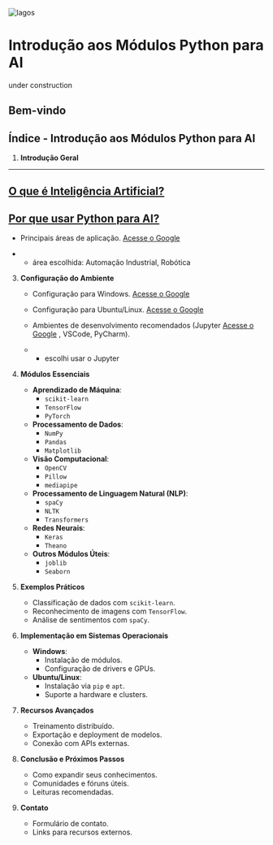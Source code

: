 ![lagos](https://github.com/0joseDark/my-AI-book/blob/main/images/lagos-.jpg)

# Introdução aos Módulos Python para AI
under construction
## Bem-vindo

## Índice - Introdução aos Módulos Python para AI

1. **Introdução Geral**
---
 [O que é Inteligência Artificial?](https://github.com/0joseDark/my-AI-book/blob/main/doc-2-pt/Intelig%C3%AAncia-Artificial.md)
---
 [Por que usar Python para AI?](https://github.com/0joseDark/my-AI-book/blob/main/doc-2-pt/usar-Python.md)
---
   - Principais áreas de aplicação. [Acesse o Google](https://www.google.com)

   - - área escolhida: Automação Industrial, Robótica

3. **Configuração do Ambiente**
   - Configuração para Windows. [Acesse o Google](https://www.google.com)

   - Configuração para Ubuntu/Linux. [Acesse o Google](https://www.google.com)

   - Ambientes de desenvolvimento recomendados (Jupyter [Acesse o Google](https://www.google.com)
, VSCode, PyCharm).
   - - escolhi usar o Jupyter

4. **Módulos Essenciais**
   - **Aprendizado de Máquina**:
     - `scikit-learn`
     - `TensorFlow`
     - `PyTorch`
   - **Processamento de Dados**:
     - `NumPy`
     - `Pandas`
     - `Matplotlib`
   - **Visão Computacional**:
     - `OpenCV`
     - `Pillow`
     - `mediapipe`
   - **Processamento de Linguagem Natural (NLP)**:
     - `spaCy`
     - `NLTK`
     - `Transformers`
   - **Redes Neurais**:
     - `Keras`
     - `Theano`
   - **Outros Módulos Úteis**:
     - `joblib`
     - `Seaborn`

5. **Exemplos Práticos**
   - Classificação de dados com `scikit-learn`.
   - Reconhecimento de imagens com `TensorFlow`.
   - Análise de sentimentos com `spaCy`.

6. **Implementação em Sistemas Operacionais**
   - **Windows**:
     - Instalação de módulos.
     - Configuração de drivers e GPUs.
   - **Ubuntu/Linux**:
     - Instalação via `pip` e `apt`.
     - Suporte a hardware e clusters.

7. **Recursos Avançados**
   - Treinamento distribuído.
   - Exportação e deployment de modelos.
   - Conexão com APIs externas.

8. **Conclusão e Próximos Passos**
   - Como expandir seus conhecimentos.
   - Comunidades e fóruns úteis.
   - Leituras recomendadas.

9. **Contato**
   - Formulário de contato.
   - Links para recursos externos.
